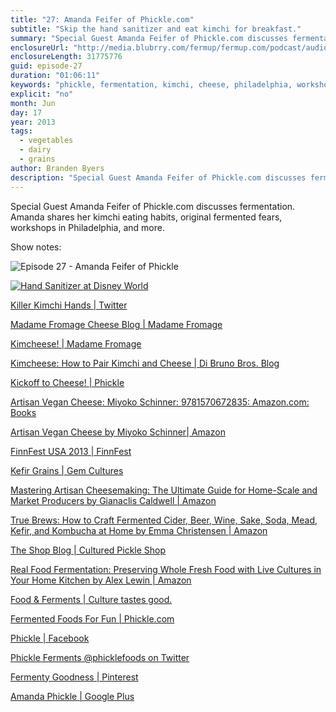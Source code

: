```yaml
---
title: "27: Amanda Feifer of Phickle.com"
subtitle: "Skip the hand sanitizer and eat kimchi for breakfast."
summary: "Special Guest Amanda Feifer of Phickle.com discusses fermentation. Amanda shares her kimchi eating habits, original fermented fears, workshops in Philadelphia, and more."
enclosureUrl: "http://media.blubrry.com/fermup/fermup.com/podcast/audio/fermup-27.mp3"
enclosureLength: 31775776
guid: episode-27
duration: "01:06:11"
keywords: "phickle, fermentation, kimchi, cheese, philadelphia, workshops, fears"
explicit: "no"
month: Jun
day: 17
year: 2013
tags:
  - vegetables
  - dairy
  - grains
author: Branden Byers
description: "Special Guest Amanda Feifer of Phickle.com discusses fermentation. Amanda shares her kimchi eating habits, original fermented fears, workshops in Philadelphia, and more."
---
```

Special Guest Amanda Feifer of Phickle.com discusses fermentation. Amanda shares her kimchi eating habits, original fermented fears, workshops in Philadelphia, and more.

Show notes:

![Episode 27 - Amanda Feifer of Phickle](/images/episode-27-amanda-feifer.jpg "Special Guest Amanda Feifer of Phickle.com")

<a href="http://www.flickr.com/photos/indigoskye/4096359800/" target="_blank" alt="Hand Sanitizer at Disney World" title="Hand Sanitizer at Disney World"><img src="http://farm3.staticflickr.com/2765/4096359800_5a636ca68d_z.jpg" alt="Hand Sanitizer at Disney World"></a>

[Killer Kimchi Hands | Twitter](https://twitter.com/phicklefoods/statuses/328655008868470785)

[Madame Fromage Cheese Blog | Madame Fromage](http://madamefromageblog.com/)

[Kimcheese! | Madame Fromage](http://madamefromageblog.com/2013/kimcheese/)

[Kimcheese: How to Pair Kimchi and Cheese | Di Bruno Bros. Blog](http://www.dibruno.com/blog/2013/05/08/kimcheese-how-to-pair-kimchi-and-cheese/)

[Kickoff to Cheese! | Phickle](http://phickle.com/index.php/cheese/)

[Artisan Vegan Cheese: Miyoko Schinner: 9781570672835: Amazon.com: Books](http://www.amazon.com/exec/obidos/ASIN/1570672830/fermup-20)

[Artisan Vegan Cheese by Miyoko Schinner| Amazon](http://www.amazon.com/exec/obidos/ASIN/1570672830/fermup-20)

[FinnFest USA 2013 | FinnFest](http://www.finnfestusa2013.org/)

[Kefir Grains | Gem Cultures](http://www.gemcultures.com/dairy_cultures.htm)

[Mastering Artisan Cheesemaking: The Ultimate Guide for Home-Scale and Market Producers by Gianaclis Caldwell | Amazon](http://www.amazon.com/exec/obidos/ASIN/1603583327/fermup-20)

[True Brews: How to Craft Fermented Cider, Beer, Wine, Sake, Soda, Mead, Kefir, and Kombucha at Home by Emma Christensen | Amazon](http://www.amazon.com/exec/obidos/ASIN/1607743388/fermup-20)

[The Shop Blog | Cultured Pickle Shop](http://culturedpickleshop.wordpress.com/)

[Real Food Fermentation: Preserving Whole Fresh Food with Live Cultures in Your Home Kitchen by Alex Lewin | Amazon](http://www.amazon.com/exec/obidos/ASIN/1592537847/fermup-20)

[Food & Ferments | Culture tastes good.](http://foodandferments.com/)

[Fermented Foods For Fun | Phickle.com](http://phickle.com/)

[Phickle | Facebook](https://www.facebook.com/phicklephl)

[Phickle Ferments @phicklefoods on Twitter](https://twitter.com/phicklefoods)

[Fermenty Goodness | Pinterest](http://pinterest.com/phickle/fermenty-goodness/)

[Amanda Phickle | Google Plus](https://plus.google.com/106382797603149718974/posts)
